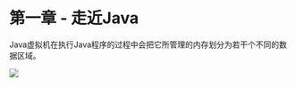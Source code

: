 # 第一章 - 走近Java

Java虚拟机在执行Java程序的过程中会把它所管理的内存划分为若干个不同的数据区域。

![](F:\project\gitbook_java\images\Java_virtual_machine_runtime_data_area.jpg)